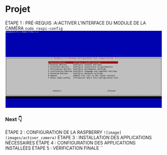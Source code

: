 # Projet
ÉTAPE 1 : PRÉ-REQUIS
:A:ACTIVER L'INTERFACE DU MODULE DE LA CAMÉRA
`sudo raspi-config`
![image](activer_camera.png)
### Next :point_down:
ÉTAPE 2 : CONFIGURATION DE LA RASPBERRY
`![image](images/activer_camera)`
ÉTAPE 3 : INSTALLATION  DES APPLICATIONS NÉCESSAIRES
ÉTAPE 4 : CONFIGURATION DES APPLICATIONS INSTALLÉES
ÉTAPE 5 : VÉRIFICATION FINALE
``
